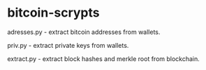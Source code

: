 # bitcoin-scrypts

adresses.py - extract bitcoin addresses from wallets.

priv.py     - extract private keys from wallets.

extract.py  - extract block hashes and merkle root from blockchain.
